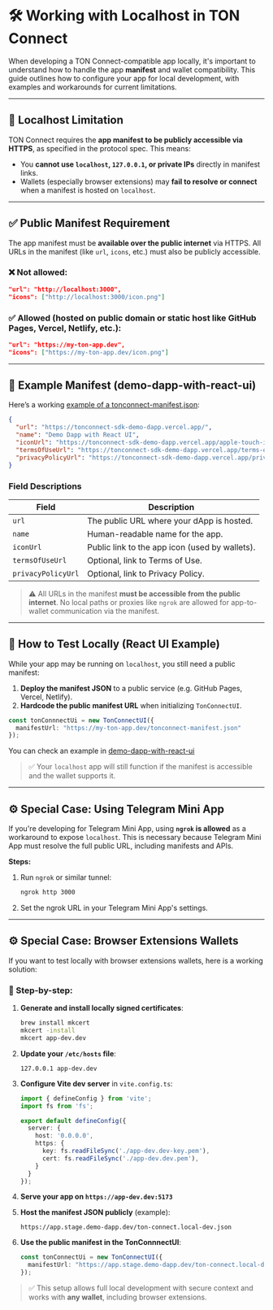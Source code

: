 # 🛠️ Working with Localhost in TON Connect

When developing a TON Connect-compatible app locally, it's important to understand how to handle the app **manifest** and wallet compatibility. This guide outlines how to configure your app for local development, with examples and workarounds for current limitations.

---

## 🚫 Localhost Limitation

TON Connect requires the **app manifest to be publicly accessible via HTTPS**, as specified in the protocol spec. This means:

- You **cannot use `localhost`, `127.0.0.1`, or private IPs** directly in manifest links.
- Wallets (especially browser extensions) may **fail to resolve or connect** when a manifest is hosted on `localhost`.
---

## ✅ Public Manifest Requirement

The app manifest must be **available over the public internet** via HTTPS. All URLs in the manifest (like `url`, `icons`, etc.) must also be publicly accessible.

### ❌ Not allowed:
```json
"url": "http://localhost:3000",
"icons": ["http://localhost:3000/icon.png"]
```

### ✅ Allowed (hosted on public domain or static host like GitHub Pages, Vercel, Netlify, etc.):
```json
"url": "https://my-ton-app.dev",
"icons": ["https://my-ton-app.dev/icon.png"]
```

---

## 📄 Example Manifest (demo-dapp-with-react-ui)

Here’s a working [example of a tonconnect-manifest.json](https://tonconnect-sdk-demo-dapp.vercel.app/tonconnect-manifest.json
):

```json
{
  "url": "https://tonconnect-sdk-demo-dapp.vercel.app/",
  "name": "Demo Dapp with React UI",
  "iconUrl": "https://tonconnect-sdk-demo-dapp.vercel.app/apple-touch-icon.png",
  "termsOfUseUrl": "https://tonconnect-sdk-demo-dapp.vercel.app/terms-of-use.txt",
  "privacyPolicyUrl": "https://tonconnect-sdk-demo-dapp.vercel.app/privacy-policy.txt"
}
```

### Field Descriptions

| Field               | Description |
|--------------------|-------------|
| `url`              | The public URL where your dApp is hosted. |
| `name`             | Human-readable name for the app. |
| `iconUrl`          | Public link to the app icon (used by wallets). |
| `termsOfUseUrl`    | Optional, link to Terms of Use. |
| `privacyPolicyUrl` | Optional, link to Privacy Policy. |

> ⚠️ All URLs in the manifest **must be accessible from the public internet**. No local paths or proxies like `ngrok` are allowed for app-to-wallet communication via the manifest.

---

## 🧪 How to Test Locally (React UI Example)

While your app may be running on `localhost`, you still need a public manifest:

1. **Deploy the manifest JSON** to a public service (e.g. GitHub Pages, Vercel, Netlify).
2. **Hardcode the public manifest URL** when initializing `TonConnectUI`.

```ts
const tonConnnectUi = new TonConnectUI({
  manifestUrl: "https://my-ton-app.dev/tonconnect-manifest.json"
});
```
You can check an example in [demo-dapp-with-react-ui](https://github.com/ton-connect/demo-dapp-with-react-ui/blob/master/src/App.tsx)
> ✅ Your `localhost` app will still function if the manifest is accessible and the wallet supports it.

---

## ⚙️ Special Case: Using Telegram Mini App

If you're developing for Telegram Mini App, using **`ngrok` is allowed** as a workaround to expose `localhost`. This is necessary because Telegram Mini App must resolve the full public URL, including manifests and APIs.

**Steps:**
1. Run `ngrok` or similar tunnel:
   ```bash
   ngrok http 3000
   ```
2. Set the ngrok URL in your Telegram Mini App's settings.

---

## ⚙️ Special Case: Browser Extensions Wallets

If you want to test locally with browser extensions wallets, here is a working solution:

### 🔐 Step-by-step:

1. **Generate and install locally signed certificates**:
   ```bash
   brew install mkcert
   mkcert -install
   mkcert app-dev.dev
   ```

2. **Update your `/etc/hosts` file**:
   ```
   127.0.0.1 app-dev.dev
   ```

3. **Configure Vite dev server** in `vite.config.ts`:
   ```ts
   import { defineConfig } from 'vite';
   import fs from 'fs';

   export default defineConfig({
     server: {
       host: '0.0.0.0',
       https: {
         key: fs.readFileSync('./app-dev.dev-key.pem'),
         cert: fs.readFileSync('./app-dev.dev.pem'),
       }
     }
   });
   ```

4. **Serve your app on `https://app-dev.dev:5173`**

5. **Host the manifest JSON publicly** (example):
   ```
   https://app.stage.demo-dapp.dev/ton-connect.local-dev.json
   ```

6. **Use the public manifest in the TonConnnectUI**:
   ```ts
   const tonConnectUi = new TonConnectUI({
     manifestUrl: "https://app.stage.demo-dapp.dev/ton-connect.local-dev.json"
   });
   ```

> ✅ This setup allows full local development with secure context and works with **any wallet**, including browser extensions.
